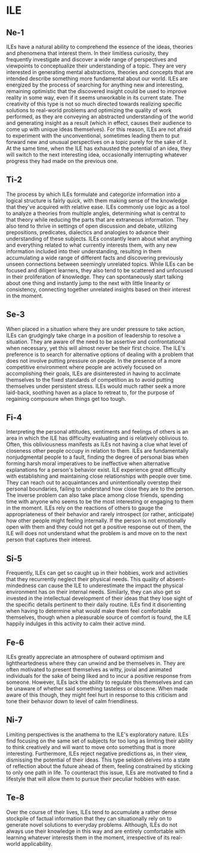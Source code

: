 # ILE

## Ne-1

ILEs have a natural ability to comprehend the essence of the ideas, theories and phenomena that interest them. In their limitless curiosity, they frequently investigate and discover a wide range of perspectives and viewpoints to conceptualize their understanding of a topic. They are very interested in generating mental abstractions, theories and concepts that are intended describe something more fundamental about our world. ILEs are energized by the process of searching for anything new and interesting, remaining optimistic that the discovered insight could be used to improve reality in some way, even if it seems unworkable in its current state. The creativity of this type is not so much directed towards realizing specific solutions to real-world problems and optimizing the quality of work performed, as they are conveying an abstracted understanding of the world and generating insight as a result \(which in effect, causes their audience to come up with unique ideas themselves\). For this reason, ILEs are not afraid to experiment with the unconventional, sometimes leading them to put forward new and unusual perspectives on a topic purely for the sake of it. At the same time, when the ILE has exhausted the potential of an idea, they will switch to the next interesting idea, occasionally interrupting whatever progress they had made on the previous one.

## Ti-2

The process by which ILEs formulate and categorize information into a logical structure is fairly quick, with them making sense of the knowledge that they've acquired with relative ease. ILEs commonly use logic as a tool to analyze a theories from multiple angles, determining what is central to that theory while reducing the parts that are extraneous information. They also tend to thrive in settings of open discussion and debate, utilizing prepositions, predicates, dialectics and analogies to advance their understanding of these subjects. ILEs constantly learn about what anything and everything related to what currently interests them, with any new information included into their understanding, resulting in them accumulating a wide range of different facts and discovering previously unseen connections between seemingly unrelated topics. While ILEs can be focused and diligent learners, they also tend to be scattered and unfocused in their proliferation of knowledge. They can spontaneously start talking about one thing and instantly jump to the next with little linearity or consistency, connecting together unrelated insights based on their interest in the moment. 

## Se-3

When placed in a situation where they are under pressure to take action, ILEs can grudgingly take charge in a position of leadership to resolve a situation. They are aware of the need to be assertive and confrontational when necessary, yet this will almost never be their first choice. The ILE's preference is to search for alternative options of dealing with a problem that does not involve putting pressure on people. In the presence of a more competitive environment where people are actively focused on accomplishing their goals, ILEs are disinterested in having to acclimate themselves to the fixed standards of competition as to avoid putting themselves under persistent stress. ILEs would much rather seek a more laid-back, soothing haven as a place to retreat to, for the purpose of regaining composure when things get too tough.

## Fi-4

Interpreting the personal attitudes, sentiments and feelings of others is an area in which the ILE has difficulty evaluating and is relatively oblivious to. Often, this obliviousness manifests as ILEs not having a clue what level of closeness other people occupy in relation to them. ILEs are fundamentally nonjudgmental people to a fault, finding the degree of personal bias when forming harsh moral imperatives to be ineffective when alternative explanations for a person's behavior exist. ILE experience great difficulty with establishing and maintaining close relationships with people over time. They can reach out to acquaintances and unintentionally overstep their personal boundaries, failing to understand how close they are to the person. The inverse problem can also take place among close friends, spending time with anyone who seems to be the most interesting or engaging to them in the moment. ILEs rely on the reactions of others to gauge the appropriateness of their behavior and rarely introspect \(or rather, anticipate\) how other people might feeling internally. If the person is not emotionally open with them and they could not get a positive response out of them, the ILE will does not understand what the problem is and move on to the next person that captures their interest.

## Si-5

Frequently, ILEs can get so caught up in their hobbies, work and activities that they recurrently neglect their physical needs. This quality of absent-mindedness can cause the ILE to underestimate the impact the physical environment has on their internal needs. Similarly, they can also get so invested in the intellectual development of their ideas that they lose sight of the specific details pertinent to their daily routine. ILEs find it disorienting when having to determine what would make them feel comfortable themselves, though when a pleasurable source of comfort is found, the ILE happily indulges in this activity to calm their active mind.

## Fe-6

ILEs greatly appreciate an atmosphere of outward optimism and lightheartedness where they can unwind and be themselves in. They are often motivated to present themselves as witty, jovial and animated individuals for the sake of being liked and to incur a positive response from someone. However, ILEs lack the ability to regulate this themselves and can be unaware of whether said something tasteless or obscene. When made aware of this though, they might feel hurt in response to this criticism and tone their behavior down to level of calm friendliness. 

## Ni-7

Limiting perspectives is the anathema to the ILE's exploratory nature. ILEs find focusing on the same set of subjects for too long as limiting their ability to think creatively and will want to move onto something that is more interesting. Furthermore, ILEs reject negative predictions as, in their view, dismissing the potential of their ideas. This type seldom delves into a state of reflection about the future ahead of them, feeling constrained by sticking to only one path in life. To counteract this issue, ILEs are motivated to find a lifestyle that will allow them to pursue their peculiar hobbies with ease.

## Te-8

Over the course of their lives, ILEs tend to accumulate a rather dense stockpile of factual information that they can situationally rely on to generate novel solutions to everyday problems. Although, ILEs do not always use their knowledge in this way and are entirely comfortable with learning whatever interests them in the moment, irrespective of its real-world applicability. 

